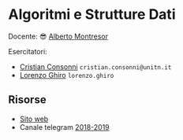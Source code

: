 # Algoritmi e Strutture Dati

Docente: :sunglasses: [Alberto Montresor](https://webapps.unitn.it/du/it/Persona/PER0000098/Didattica)

Esercitatori:

- [Cristian Consonni](https://webapps.unitn.it/du/it/Persona/PER0177624/Didattica) `cristian.consonni@unitn.it`
- [Lorenzo Ghiro](https://webapps.unitn.it/du/it/Persona/PER0123616/Didattica) `lorenzo.ghiro`

## Risorse

- [Sito web](http://cricca.disi.unitn.it/montresor/teaching/asd/)
- Canale telegram [2018-2019](https://t.me/asd2018_19)
